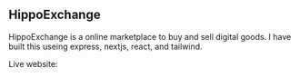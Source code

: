 ## HippoExchange 

HippoExchange is a online marketplace to buy and sell digital goods. I have built this useing express, nextjs, react, and tailwind. 

Live website: 